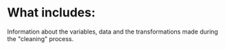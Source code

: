 # What includes:

Information about the variables, data and the transformations made during the "cleaning" process.
